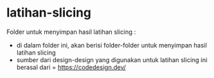 # latihan-slicing
Folder untuk menyimpan hasil latihan slicing :
- di dalam folder ini, akan berisi folder-folder untuk menyimpan hasil latihan slicing
- sumber dari design-design yang digunakan untuk latihan slicing ini berasal dari = https://codedesign.dev/
